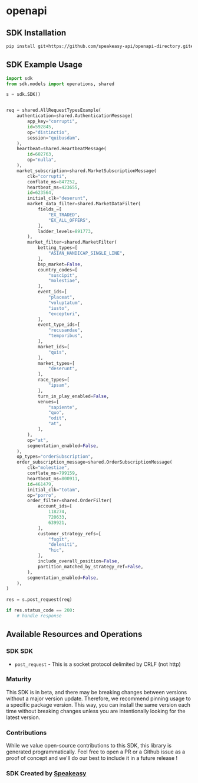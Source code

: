# openapi

<!-- Start SDK Installation -->
## SDK Installation

```bash
pip install git+https://github.com/speakeasy-api/openapi-directory.git#subdirectory=SDKs/betfair.com/1.0.1423/python
```
<!-- End SDK Installation -->

## SDK Example Usage
<!-- Start SDK Example Usage -->
```python
import sdk
from sdk.models import operations, shared

s = sdk.SDK()


req = shared.AllRequestTypesExample(
    authentication=shared.AuthenticationMessage(
        app_key="corrupti",
        id=592845,
        op="distinctio",
        session="quibusdam",
    ),
    heartbeat=shared.HeartbeatMessage(
        id=602763,
        op="nulla",
    ),
    market_subscription=shared.MarketSubscriptionMessage(
        clk="corrupti",
        conflate_ms=847252,
        heartbeat_ms=423655,
        id=623564,
        initial_clk="deserunt",
        market_data_filter=shared.MarketDataFilter(
            fields_=[
                "EX_TRADED",
                "EX_ALL_OFFERS",
            ],
            ladder_levels=891773,
        ),
        market_filter=shared.MarketFilter(
            betting_types=[
                "ASIAN_HANDICAP_SINGLE_LINE",
            ],
            bsp_market=False,
            country_codes=[
                "suscipit",
                "molestiae",
            ],
            event_ids=[
                "placeat",
                "voluptatum",
                "iusto",
                "excepturi",
            ],
            event_type_ids=[
                "recusandae",
                "temporibus",
            ],
            market_ids=[
                "quis",
            ],
            market_types=[
                "deserunt",
            ],
            race_types=[
                "ipsam",
            ],
            turn_in_play_enabled=False,
            venues=[
                "sapiente",
                "quo",
                "odit",
                "at",
            ],
        ),
        op="at",
        segmentation_enabled=False,
    ),
    op_types="orderSubscription",
    order_subscription_message=shared.OrderSubscriptionMessage(
        clk="molestiae",
        conflate_ms=799159,
        heartbeat_ms=800911,
        id=461479,
        initial_clk="totam",
        op="porro",
        order_filter=shared.OrderFilter(
            account_ids=[
                118274,
                720633,
                639921,
            ],
            customer_strategy_refs=[
                "fugit",
                "deleniti",
                "hic",
            ],
            include_overall_position=False,
            partition_matched_by_strategy_ref=False,
        ),
        segmentation_enabled=False,
    ),
)
    
res = s.post_request(req)

if res.status_code == 200:
    # handle response
```
<!-- End SDK Example Usage -->

<!-- Start SDK Available Operations -->
## Available Resources and Operations

### SDK SDK

* `post_request` - This is a socket protocol delimited by CRLF (not http)
<!-- End SDK Available Operations -->

### Maturity

This SDK is in beta, and there may be breaking changes between versions without a major version update. Therefore, we recommend pinning usage
to a specific package version. This way, you can install the same version each time without breaking changes unless you are intentionally
looking for the latest version.

### Contributions

While we value open-source contributions to this SDK, this library is generated programmatically.
Feel free to open a PR or a Github issue as a proof of concept and we'll do our best to include it in a future release !

### SDK Created by [Speakeasy](https://docs.speakeasyapi.dev/docs/using-speakeasy/client-sdks)
